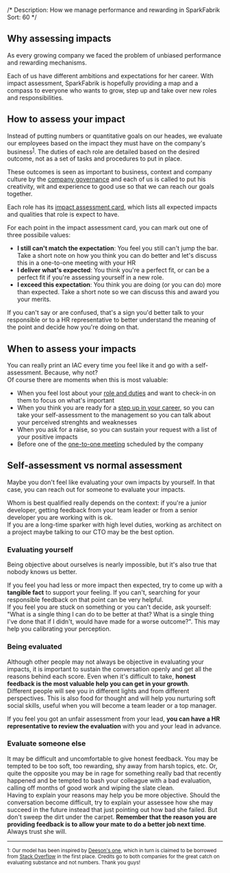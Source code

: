 /*
Description: How we manage performance and rewarding in SparkFabrik
Sort: 60
*/

## Why assessing impacts

As every growing company we faced the problem of unbiased performance and rewarding mechanisms.

Each of us have different ambitions and expectations for her career. With impact assessment, SparkFabrik is hopefully providing a map and a compass to everyone who wants to grow, step up and take over new roles and responsibilities.

## How to assess your impact

Instead of putting numbers or quantitative goals on our heades, we evaluate our employees based on the impact they must have on the company's business<sup><a href="#fn1">1</a></sup>. The duties of each role are detailed based on the desired outcome, not as a set of tasks and procedures to put in place.

These outcomes is seen as important to business, context and company culture by the [company governance](/organization/governance) and each of us is called to put his creativity, wit and experience to good use so that we can reach our goals together.

Each role has its [impact assessment card](/organization/roles-accountabilities#per-role-accountabilities), which lists all expected impacts and qualities that role is expect to have.

For each point in the impact assessment card, you can mark out one of three possibile values:

* **I still can't match the expectation**: You feel you still can't jump the bar. Take a short note on how you think you can do better and let's discuss this in a one-to-one meeting with your HR
* **I deliver what's expected**: You think you're a perfect fit, or can be a perfect fit if you're assessing yourself in a new role.
* **I exceed this expectation**: You think you are doing (or you can do) more than expected. Take a short note so we can discuss this and award you your merits.

If you can't say or are confused, that's a sign you'd better talk to your responsible or to a HR representative to better understand the meaning of the point and decide how you're doing on that.

## When to assess your impacts

You can really print an IAC every time you feel like it and go with a self-assessment. Because, why not?  
Of course there are moments when this is most valuable:

* When you feel lost about your [role and duties](/organization/roles-accountabilities) and want to check-in on them to focus on what's important
* When you think you are ready for a [step up in your career](/working-at-sparkfabrik/career-advancement), so you can take your self-assessment to the management so you can talk about your perceived strenghts and weaknesses
* When you ask for a raise, so you can sustain your request with a list of your positive impacts
* Before one of the [one-to-one meeting](/working-at-sparkfabrik/one-to-one-meetings) scheduled by the company

## Self-assessment vs normal assessment

Maybe you don't feel like evaluating your own impacts by yourself. In that case, you can reach out for someone to evaluate your impacts.

Whom is best qualified really depends on the context: if you're a junior developer, getting feedback from your team leader or from a senior developer you are working with is ok.  
If you are a long-time sparker with high level duties, working as architect on a project maybe talking to our CTO may be the best option.

### Evaluating yourself

Being objective about ourselves is nearly impossible, but it's also true that nobody knows us better.

If you feel you had less or more impact then expected, try to come up with a **tangible fact** to support your feeling. If you can't, searching for your responsible feedback on that point can be very helpful.  
If you feel you are stuck on something or you can't decide, ask yourself: "What is a single thing I can do to be better at that? What is a single thing I've done that if I didn't, would have made for a worse outcome?". This may help you calibrating your perception.

### Being evaluated

Although other people may not always be objective in evaluating your impacts, it is important to sustain the conversation openly and get all the reasons behind each score. Even when it's difficult to take, **honest feedback is the most valuable help you can get in your growth**.  
Different people will see you in different lights and from different perspectives. This is also food for thought and will help you nurturing soft social skills, useful when you will become a team leader or a top manager.

If you feel you got an unfair assessment from your lead, **you can have a HR representative to review the evaluation** with you and your lead in advance.

### Evaluate someone else

It may be difficult and uncomfortable to give honest feedback. You may be tempted to be too soft, too rewarding, shy away from harsh topics, etc. Or, quite the opposite you may be in rage for something really bad that recently happened and be tempted to bash your colleague with a bad evaluation, calling off months of good work and wiping the slate clean.  
Having to explain your reasons may help you be more objective. Should the conversation become difficult, try to explain your assessee how she may succeed in the future instead that just pointing out how bad she failed. But don't sweep the dirt under the carpet. **Remember that the reason you are providing feedback is to allow your mate to do a better job next time**. Always trust she will.

---

<small><a name="fn1">1</a>: Our model has been inspired by [Deeson's one](https://handbook.deeson.co.uk/working-at-deeson/impact-assessment/), which in turn is claimed to be borrowed from [Stack Overflow](https://stackoverflow.com/company/salary/skills/web-developer?e=1&l=1) in the first place. Credits go to both companies for the great catch on evaluating substance and not numbers. Thank you guys!</small>